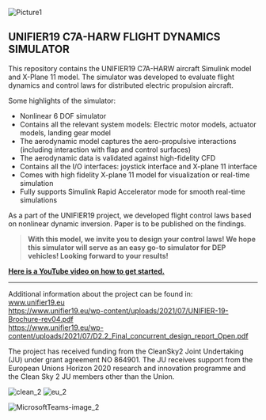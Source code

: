 ![Picture1](https://user-images.githubusercontent.com/109600029/179915682-ffa5cbda-2186-466e-9a13-28e0701b0a69.jpg)

## UNIFIER19 C7A-HARW FLIGHT DYNAMICS SIMULATOR

This repository contains the UNIFIER19 C7A-HARW aircraft Simulink model and X-Plane 11 model. The simulator was developed to evaluate flight dynamics and control laws for distributed electric propulsion aircraft. 

Some highlights of the simulator:
- Nonlinear 6 DOF simulator
- Contains all the relevant system models: Electric motor models, actuator models, landing gear model
- The aerodynamic model captures the aero-propulsive interactions (including interaction with flap and control surfaces)
- The aerodynamic data is validated against high-fidelity CFD
- Contains all the I/O interfaces: joystick interface and X-plane 11 interface
- Comes with high fidelity X-plane 11 model for visualization or real-time simulation
- Fully supports Simulink Rapid Accelerator mode for smooth real-time simulations

As a part of the UNIFIER19 project, we developed flight control laws based on nonlinear dynamic inversion. Paper is to be published on the findings.

>**With this model, we invite you to design your control laws! We hope this simulator will serve as an easy go-to simulator for DEP vehicles! Looking forward to your results!**

[**Here is a YouTube video on how to get started.**](https://youtu.be/k61xMRbFE0U)

---

Additional information about the project can be found in: <br>
www.unifier19.eu<br>
https://www.unifier19.eu/wp-content/uploads/2021/07/UNIFIER-19-Brochure-rev04.pdf<br>
https://www.unifier19.eu/wp-content/uploads/2021/07/D2.2_Final_concurrent_design_report_Open.pdf<br>

The project has received funding from the CleanSky2 Joint Undertaking (JU) under grant agreement NO 864901. The JU receives support from the European Unions Horizon 2020 research and innovation programme and the Clean Sky 2 JU members other than the Union.

![clean_2](https://user-images.githubusercontent.com/109600029/179915606-f0b86353-a371-4084-8863-bac972d24533.jpg)
![eu_2](https://user-images.githubusercontent.com/109600029/179915617-b8cba763-8b5b-4198-8bc5-56e8149d3724.png)


![MicrosoftTeams-image_2](https://user-images.githubusercontent.com/109600029/179763598-5448e22e-c5c2-446a-8a7f-9f443351b12c.png)
